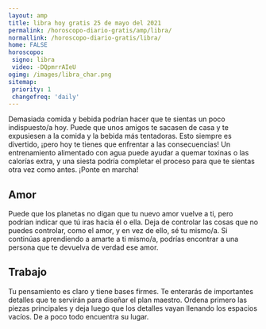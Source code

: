 ```yaml
---
layout: amp
title: libra hoy gratis 25 de mayo del 2021 
permalink: /horoscopo-diario-gratis/amp/libra/
normallink: /horoscopo-diario-gratis/libra/
home: FALSE
horoscopo:
 signo: libra
 video: -DQpmrrAIeU
ogimg: /images/libra_char.png
sitemap:
 priority: 1
 changefreq: 'daily'
---
```



Demasiada comida y bebida podrían hacer que te sientas un poco indispuesto/a hoy. Puede que unos amigos te sacasen de casa y te expusiesen a la comida y la bebida más tentadoras. Esto siempre es divertido, ¡pero hoy te tienes que enfrentar a las consecuencias! Un entrenamiento alimentado con agua puede ayudar a quemar toxinas o las calorías extra, y una siesta podría completar el proceso para que te sientas otra vez como antes. ¡Ponte en marcha!

## Amor

Puede que los planetas no digan que tu nuevo amor vuelve a ti, pero podrían indicar que tú iras hacia él o ella. Deja de controlar las cosas que no puedes controlar, como el amor, y en vez de ello, sé tu mismo/a. Si continúas aprendiendo a amarte a ti mismo/a, podrías encontrar a una persona que te devuelva de verdad ese amor.

## Trabajo

Tu pensamiento es claro y tiene bases firmes. Te enterarás de importantes detalles que te servirán para diseñar el plan maestro. Ordena primero las piezas principales y deja luego que los detalles vayan llenando los espacios vacíos. De a poco todo encuentra su lugar.